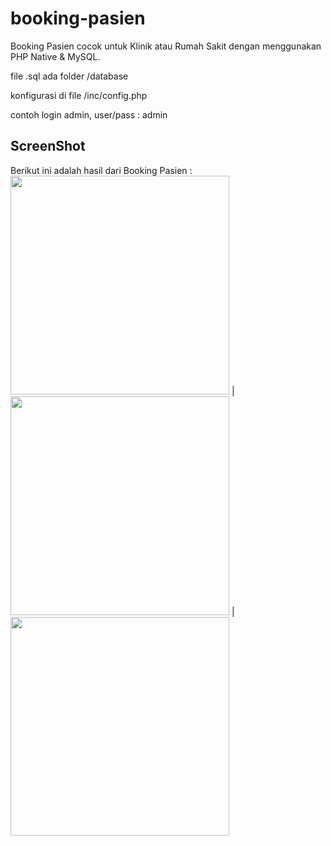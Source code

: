 # booking-pasien
Booking Pasien cocok untuk Klinik atau Rumah Sakit dengan menggunakan PHP Native & MySQL.


file .sql ada folder /database

konfigurasi di file /inc/config.php

contoh login admin,
user/pass : admin

## ScreenShot
Berikut ini adalah hasil dari Booking Pasien :
<a><img src="#" width="350"></a> |
<a><img src="#" width="350"></a> |
<a><img src="#" width="350"></a>
